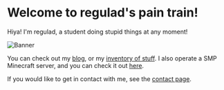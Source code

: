 # Welcome to regulad's pain train!
Hiya! I'm regulad, a student doing stupid things at any moment!

![Banner](/images/banner.png)

You can check out my [blog](/blog), or my [inventory of stuff](/inventory). I also operate a SMP Minecraft server, and you can check it out [here](/minecraft).

If you would like to get in contact with me, see the [contact page](/contact).

